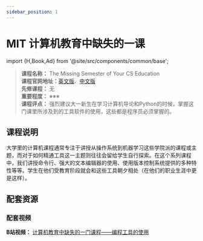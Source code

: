 ```yaml
---
sidebar_position: 1
---
```


# MIT 计算机教育中缺失的一课

import {H,Book,Ad} from '@site/src/components/common/base';




>**课程名称：** The Missing Semester of Your CS Education   
**课程官网地址：**[英文版](https://missing.csail.mit.edu/)、[中文版](https://missing-semester-cn.github.io/)  
**先修课程：** 无  
**重要程度：** ※※※  
**课程评点：** 强烈建议大一新生在学习计算机导论和Python的时候，掌握这门课里所涉及到的工具软件的使用，这些都是程序员必须掌握的。


## 课程说明
大学里的计算机课程通常专注于讲授从操作系统到机器学习这些学院派的课程或主题，而对于如何精通工具这一主题则往往会留给学生自行探索。在这个系列课程中，我们讲授命令行、强大的文本编辑器的使用、使用版本控制系统提供的多种特性等等。学生在他们受教育阶段就会和这些工具朝夕相处（在他们的职业生涯中更是这样）。



## 配套资源
### 配套视频
**B站视频：** [计算机教育中缺失的一门课程——编程工具的使用](https://www.bilibili.com/video/BV1vb4y1a7K6)



<Comment></Comment>
